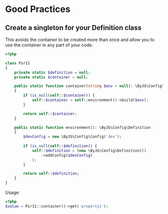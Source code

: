 # Good Practices

## Create a singleton for your Definition class

This avoids the container to be created more than once and allow you to use the container in any part of your code.

```php
<?php

class Psr11
{
    private static $definition = null;
    private static $container = null;

    public static function container(string $env = null): \ByJG\Config\Container
    {
        if (is_null(self::$container)) {
            self::$container = self::environment()->build($env);
        }

        return self::$container;
    }

    public static function environment(): \ByJG\Config\Definition
    {
        $devConfig = new \ByJG\Config\Config('dev');
        
        if (is_null(self::$definition)) {
            self::$definition = (new \ByJG\Config\Definition())
                ->addConfig($devConfig)
            );
        }

        return self::$definition;
    }
}
```

Usage:

```php
<?php
$value = Psr11::container()->get('property1');
```
